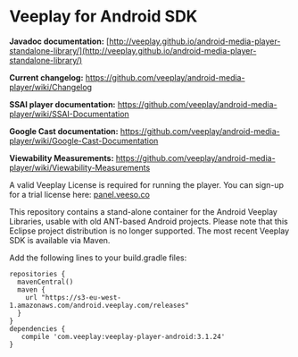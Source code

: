 Veeplay for Android SDK
=======================================

**Javadoc documentation:** [http://veeplay.github.io/android-media-player-standalone-library/](http://veeplay.github.io/android-media-player-standalone-library/)

**Current changelog:** https://github.com/veeplay/android-media-player/wiki/Changelog

**SSAI player documentation:** https://github.com/veeplay/android-media-player/wiki/SSAI-Documentation

**Google Cast documentation:** https://github.com/veeplay/android-media-player/wiki/Google-Cast-Documentation

**Viewability Measurements:** https://github.com/veeplay/android-media-player/wiki/Viewability-Measurements

A valid Veeplay License is required for running the player. You can sign-up for a trial license here: [panel.veeso.co](https://panel.veeso.co)

This repository contains a stand-alone container for the Android Veeplay Libraries, usable with old ANT-based Android projects. Please note that this Eclipse project distribution is no longer supported. The most recent Veeplay SDK is available via Maven. 

Add the following lines to your build.gradle files:

    repositories {
      mavenCentral()
      maven {
        url "https://s3-eu-west-1.amazonaws.com/android.veeplay.com/releases"
      }
    }
    dependencies {
       compile 'com.veeplay:veeplay-player-android:3.1.24'
    }

